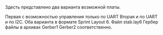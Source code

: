Здесть представлено два варианта возможной платы.

Первая с возможностью управления только по UART
Вторая и по UART и по I2C.
Оба варианта в формате Sprint Layout 6.
Файл stab.lay6
Гербер файлы в архивах Gerber1 Gerber2 соответственно.
